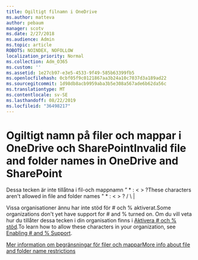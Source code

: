 ```yaml
---
title: Ogiltigt filnamn i OneDrive
ms.author: matteva
author: pebaum
manager: scotv
ms.date: 2/27/2018
ms.audience: Admin
ms.topic: article
ROBOTS: NOINDEX, NOFOLLOW
localization_priority: Normal
ms.collection: Adm_O365
ms.custom: ''
ms.assetid: 1e27cb97-e3e5-4533-9f49-585b63399fb5
ms.openlocfilehash: 0cbf05f9c0121867aa3b24a10c7037d3a189ad22
ms.sourcegitcommit: 1d98db8acb9959aba3b5e308a567ade6b62da56c
ms.translationtype: MT
ms.contentlocale: sv-SE
ms.lasthandoff: 08/22/2019
ms.locfileid: "36498217"
---
```

# <a name="invalid-file-and-folder-names-in-onedrive-and-sharepoint"></a><span data-ttu-id="6c31a-102">Ogiltigt namn på filer och mappar i OneDrive och SharePoint</span><span class="sxs-lookup"><span data-stu-id="6c31a-102">Invalid file and folder names in OneDrive and SharePoint</span></span>

<span data-ttu-id="6c31a-103">Dessa tecken är inte tillåtna i fil-och mappnamn ” \* : \< \> ?</span><span class="sxs-lookup"><span data-stu-id="6c31a-103">These characters aren't allowed in file and folder names " \* : \< \> ?</span></span> <span data-ttu-id="6c31a-104">/ \ |</span><span class="sxs-lookup"><span data-stu-id="6c31a-104"></span></span> 
  
<span data-ttu-id="6c31a-105">Vissa organisationer ännu har inte stöd för # och % aktiverat.</span><span class="sxs-lookup"><span data-stu-id="6c31a-105">Some organizations don't yet have support for # and % turned on.</span></span> <span data-ttu-id="6c31a-106">Om du vill veta hur du tillåter dessa tecken i din organisation finns i [Aktivera # och % stöd](https://go.microsoft.com/fwlink/?linkid=862611).</span><span class="sxs-lookup"><span data-stu-id="6c31a-106">To learn how to allow these characters in your organization, see [Enabling # and % Support](https://go.microsoft.com/fwlink/?linkid=862611).</span></span> 
  
[<span data-ttu-id="6c31a-107">Mer information om begränsningar för filer och mappar</span><span class="sxs-lookup"><span data-stu-id="6c31a-107">More info about file and folder name restrictions</span></span>](https://go.microsoft.com/fwlink/?linkid=866430)
  


